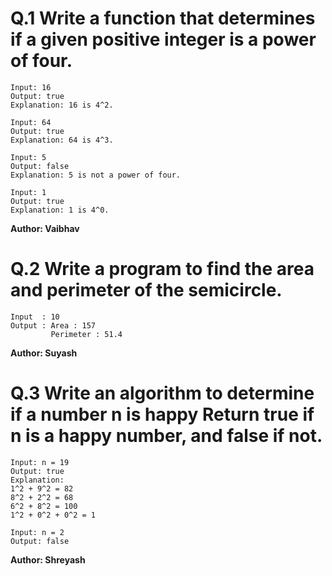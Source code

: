 # Q.1 Write a function that determines if a given positive integer is a power of four.
```
Input: 16
Output: true
Explanation: 16 is 4^2.

Input: 64
Output: true
Explanation: 64 is 4^3.

Input: 5
Output: false
Explanation: 5 is not a power of four.

Input: 1
Output: true
Explanation: 1 is 4^0.
```
**Author: Vaibhav**

# Q.2 Write a program to find the area and perimeter of the semicircle.
```
Input  : 10
Output : Area : 157
         Perimeter : 51.4
```
**Author: Suyash**

# Q.3 Write an algorithm to determine if a number n is happy Return true if n is a happy number, and false if not.
```
Input: n = 19
Output: true
Explanation:
1^2 + 9^2 = 82
8^2 + 2^2 = 68
6^2 + 8^2 = 100
1^2 + 0^2 + 0^2 = 1

Input: n = 2
Output: false
```
**Author: Shreyash**
